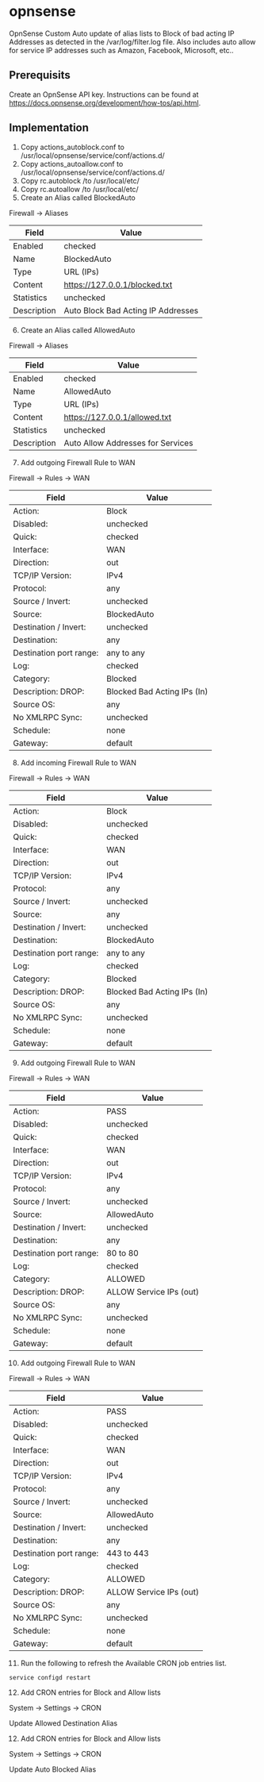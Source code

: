 # opnsense

OpnSense Custom Auto update of alias lists to Block of bad acting IP Addresses as detected in the /var/log/filter.log file.  Also includes auto allow for service IP addresses such as Amazon, Facebook, Microsoft, etc..

## Prerequisits

Create an OpnSense API key.  Instructions can be found at https://docs.opnsense.org/development/how-tos/api.html.

## Implementation

1) Copy actions_autoblock.conf to /usr/local/opnsense/service/conf/actions.d/
2) Copy actions_autoallow.conf to /usr/local/opnsense/service/conf/actions.d/
3) Copy rc.autoblock /to /usr/local/etc/
4) Copy rc.autoallow /to /usr/local/etc/
5) Create an Alias called BlockedAuto

Firewall -> Aliases

| Field       | Value                              |
|-------------|------------------------------------|
| Enabled     | checked                            |
| Name        | BlockedAuto                        |
| Type        | URL (IPs)                          |
| Content     | https://127.0.0.1/blocked.txt      |
| Statistics  | unchecked                          |
| Description | Auto Block Bad Acting IP Addresses |

6) Create an Alias called AllowedAuto

Firewall -> Aliases

| Field       | Value                              |
|-------------|------------------------------------|
| Enabled     | checked                            |
| Name        | AllowedAuto                        |
| Type        | URL (IPs)                          |
| Content     | https://127.0.0.1/allowed.txt      |
| Statistics  | unchecked                          |
| Description | Auto Allow Addresses for Services  |

7) Add outgoing Firewall Rule to WAN

Firewall -> Rules -> WAN

| Field                     | Value                             |
|---------------------------|-----------------------------------|
| Action:                   | Block                             |
| Disabled:                 | unchecked                         |
| Quick:                    | checked                           |
| Interface:                | WAN                               |
| Direction:                | out                               |
| TCP/IP Version:           | IPv4                              |
| Protocol:                 | any                               |
| Source / Invert:          | unchecked                         |
| Source:                   | BlockedAuto                       |
| Destination / Invert:     | unchecked                         |
| Destination:              | any                               |
| Destination port range:   | any to any                        |
| Log:                      | checked                           |
| Category:                 | Blocked                           |
| Description: DROP:        | Blocked Bad Acting IPs (In)       |
| Source OS:                | any                               |
| No XMLRPC Sync:           | unchecked                         |
| Schedule:                 | none                              |
| Gateway:                  | default                           |

8) Add incoming Firewall Rule to WAN

Firewall -> Rules -> WAN

| Field                     | Value                             |
|---------------------------|-----------------------------------|
| Action:                   | Block                             |
| Disabled:                 | unchecked                         |
| Quick:                    | checked                           |
| Interface:                | WAN                               |
| Direction:                | out                               |
| TCP/IP Version:           | IPv4                              |
| Protocol:                 | any                               |
| Source / Invert:          | unchecked                         |
| Source:                   | any                               |
| Destination / Invert:     | unchecked                         |
| Destination:              | BlockedAuto                       |
| Destination port range:   | any to any                        |
| Log:                      | checked                           |
| Category:                 | Blocked                           |
| Description: DROP:        | Blocked Bad Acting IPs (In)       |
| Source OS:                | any                               |
| No XMLRPC Sync:           | unchecked                         |
| Schedule:                 | none                              |
| Gateway:                  | default                           |

9) Add outgoing Firewall Rule to WAN

Firewall -> Rules -> WAN

| Field                     | Value                             |
|---------------------------|-----------------------------------|
| Action:                   | PASS                              |
| Disabled:                 | unchecked                         |
| Quick:                    | checked                           |
| Interface:                | WAN                               |
| Direction:                | out                               |
| TCP/IP Version:           | IPv4                              |
| Protocol:                 | any                               |
| Source / Invert:          | unchecked                         |
| Source:                   | AllowedAuto                       |
| Destination / Invert:     | unchecked                         |
| Destination:              | any                               |
| Destination port range:   | 80 to 80                          |
| Log:                      | checked                           |
| Category:                 | ALLOWED                           |
| Description: DROP:        | ALLOW Service IPs (out)           |
| Source OS:                | any                               |
| No XMLRPC Sync:           | unchecked                         |
| Schedule:                 | none                              |
| Gateway:                  | default                           |

10) Add outgoing Firewall Rule to WAN

Firewall -> Rules -> WAN

| Field                     | Value                             |
|---------------------------|-----------------------------------|
| Action:                   | PASS                              |
| Disabled:                 | unchecked                         |
| Quick:                    | checked                           |
| Interface:                | WAN                               |
| Direction:                | out                               |
| TCP/IP Version:           | IPv4                              |
| Protocol:                 | any                               |
| Source / Invert:          | unchecked                         |
| Source:                   | AllowedAuto                       |
| Destination / Invert:     | unchecked                         |
| Destination:              | any                               |
| Destination port range:   | 443 to 443                        |
| Log:                      | checked                           |
| Category:                 | ALLOWED                           |
| Description: DROP:        | ALLOW Service IPs (out)           |
| Source OS:                | any                               |
| No XMLRPC Sync:           | unchecked                         |
| Schedule:                 | none                              |
| Gateway:                  | default                           |

11) Run the following to refresh the Available CRON job entries list.

``` bash
service configd restart
```

12) Add CRON entries for Block and Allow lists

System -> Settings -> CRON

  Update Allowed Destination Alias
  
 12) Add CRON entries for Block and Allow lists

System -> Settings -> CRON

  Update Auto Blocked Alias

